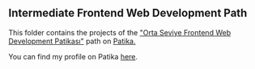 ## Intermediate Frontend Web Development Path 

This folder contains the projects of the ["Orta Seviye Frontend Web Development Patikası"](https://app.patika.dev/paths/orta-seviye-frontend-web-development-patikasi) path on [Patika.](https://www.patika.dev)

You can find my profile on Patika [here](https://app.patika.dev/emreren).
